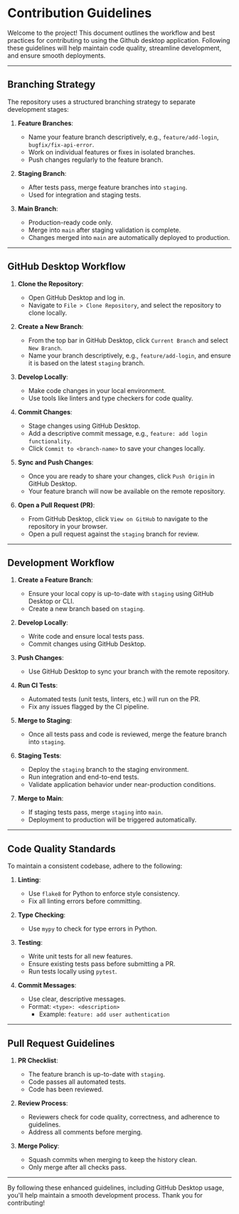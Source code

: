 # Contribution Guidelines

Welcome to the project! This document outlines the workflow and best practices for contributing to using the Github desktop application. Following these guidelines will help maintain code quality, streamline development, and ensure smooth deployments.

---

## **Branching Strategy**

The repository uses a structured branching strategy to separate development stages:

1. **Feature Branches**:
   - Name your feature branch descriptively, e.g., `feature/add-login`, `bugfix/fix-api-error`.
   - Work on individual features or fixes in isolated branches.
   - Push changes regularly to the feature branch.

2. **Staging Branch**:
   - After tests pass, merge feature branches into `staging`.
   - Used for integration and staging tests.

3. **Main Branch**:
   - Production-ready code only.
   - Merge into `main` after staging validation is complete.
   - Changes merged into `main` are automatically deployed to production.

---

## **GitHub Desktop Workflow**

1. **Clone the Repository**:
   - Open GitHub Desktop and log in.
   - Navigate to `File > Clone Repository`, and select the repository to clone locally.

2. **Create a New Branch**:
   - From the top bar in GitHub Desktop, click `Current Branch` and select `New Branch`.
   - Name your branch descriptively, e.g., `feature/add-login`, and ensure it is based on the latest `staging` branch.

3. **Develop Locally**:
   - Make code changes in your local environment.
   - Use tools like linters and type checkers for code quality.

4. **Commit Changes**:
   - Stage changes using GitHub Desktop.
   - Add a descriptive commit message, e.g., `feature: add login functionality`.
   - Click `Commit to <branch-name>` to save your changes locally.

5. **Sync and Push Changes**:
   - Once you are ready to share your changes, click `Push Origin` in GitHub Desktop.
   - Your feature branch will now be available on the remote repository.

6. **Open a Pull Request (PR)**:
   - From GitHub Desktop, click `View on GitHub` to navigate to the repository in your browser.
   - Open a pull request against the `staging` branch for review.

---

## **Development Workflow**

1. **Create a Feature Branch**:
   - Ensure your local copy is up-to-date with `staging` using GitHub Desktop or CLI.
   - Create a new branch based on `staging`.

2. **Develop Locally**:
   - Write code and ensure local tests pass.
   - Commit changes using GitHub Desktop.

3. **Push Changes**:
   - Use GitHub Desktop to sync your branch with the remote repository.

4. **Run CI Tests**:
   - Automated tests (unit tests, linters, etc.) will run on the PR.
   - Fix any issues flagged by the CI pipeline.

5. **Merge to Staging**:
   - Once all tests pass and code is reviewed, merge the feature branch into `staging`.

6. **Staging Tests**:
   - Deploy the `staging` branch to the staging environment.
   - Run integration and end-to-end tests.
   - Validate application behavior under near-production conditions.

7. **Merge to Main**:
   - If staging tests pass, merge `staging` into `main`.
   - Deployment to production will be triggered automatically.

---

## **Code Quality Standards**

To maintain a consistent codebase, adhere to the following:

1. **Linting**:
   - Use `flake8` for Python to enforce style consistency.
   - Fix all linting errors before committing.

2. **Type Checking**:
   - Use `mypy` to check for type errors in Python.

3. **Testing**:
   - Write unit tests for all new features.
   - Ensure existing tests pass before submitting a PR.
   - Run tests locally using `pytest`.

4. **Commit Messages**:
   - Use clear, descriptive messages.
   - Format: `<type>: <description>`
     - Example: `feature: add user authentication`

---

## **Pull Request Guidelines**

1. **PR Checklist**:
   - The feature branch is up-to-date with `staging`.
   - Code passes all automated tests.
   - Code has been reviewed.

2. **Review Process**:
   - Reviewers check for code quality, correctness, and adherence to guidelines.
   - Address all comments before merging.

3. **Merge Policy**:
   - Squash commits when merging to keep the history clean.
   - Only merge after all checks pass.

---

By following these enhanced guidelines, including GitHub Desktop usage, you'll help maintain a smooth development process. Thank you for contributing!

